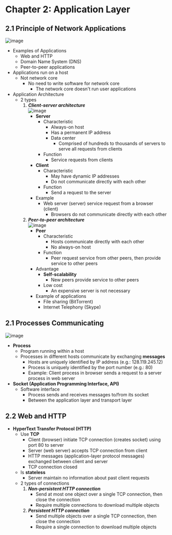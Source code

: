 # Chapter 2: Application Layer
## 2.1 Principle of Network Applications

![image](https://github.com/wtxd1234/Computer-Networks/assets/41671135/d1f5cd92-9de8-4cfb-a22f-5275fe4e9468)

- Examples of Applications
  - Web and HTTP
  - Domain Name System (DNS)
  - Peer-to-peer applications
- Applications run on a host
  - Not network core
    - No need to write software for network core
      - The network core doesn't run user applications
- Application Architecture
  - 2 types
    1. ___Client-server architecture___
<br>![image](https://github.com/wtxd1234/Computer-Networks/assets/41671135/83600b26-3a3a-441d-b43c-02ddb5b836eb)
       - __Server__
         - Characteristic
           - Always-on host
           - Has a permanent IP address
           - Data center
             - Comprised of hundreds to thousands of servers to serve all requests from clients
         - Function
           - Service requests from clients
       - __Client__
         - Characteristic
           - May have dynamic IP addresses
           - Do not communicate directly with each other
         - Function
           - Send a request to the server
       - Example
         - Web server (server) service request from a browser (client)
           - Browsers do not communicate directly with each other
    2. ___Peer-to-peer architecture___
<br>![image](https://github.com/wtxd1234/Computer-Networks/assets/41671135/544655db-3052-4e43-981f-8db6a21c9f31)
       - __Peer__
         - Characteristic
           - Hosts communicate directly with each other
           - No always-on host
         - Function
           - Peer request service from other peers, then provide service to other peers
       - Advantage
         - __Self-scalability__
           - New peers provide service to other peers
         - Low cost
           - An expensive server is not necessary
       - Example of applications
         - File sharing (BitTorrent)
         - Internet Telephony (Skype)

## 2.1 Processes Communicating

![image](https://github.com/wtxd1234/Computer-Networks/assets/41671135/19835f54-e893-4457-afc9-4f32bc2a04d8)

- __Process__
  - Program running within a host
  - Processes in different hosts communicate by exchanging __messages__
    - Hosts are uniquely identified by IP address (e.g.: 128.119.245.12)
    - Process is uniquely identified by the port number (e.g.: 80)
    - Example: Client process in browser sends a request to a server process in web server
- __Socket (Application Programming Interface, API)__
  - Software interface
    - Process sends and receives messages to/from its socket
    - Between the application layer and transport layer

## 2.2 Web and HTTP
- __HyperText Transfer Protocol (HTTP)__
  - Use __TCP__
    - Client (browser) initiate TCP connection (creates socket) using port 80 to server
    - Server (web server) accepts TCP connection from client
    - HTTP messages (application-layer protocol messages) exchanged between client and server
    - TCP connection closed
  - Is __stateless__
    - Server maintain no information about past client requests
  - 2 types of connections
    1. ___Non-persistent HTTP connection___
       - Send at most one object over a single TCP connection, then close the connection
       - Require multiple connections to download multiple objects
    2. ___Persistent HTTP connection___
       - Send multiple objects over a single TCP connection, then close the connection
       - Require a single connection to download multiple objects
